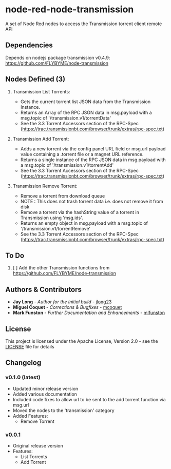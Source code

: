 # node-red-node-transmission

A set of Node Red nodes to access the Transmission torrent client remote API

## Dependencies

Depends on nodejs package transmission v0.4.9: <https://github.com/FLYBYME/node-transmission>

## Nodes Defined (3)

1. Transmission List Torrents:
   * Gets the current torrent list JSON data from the Transmission Instance.
   * Returns an Array of the RPC JSON data in msg.payload with a msg.topic of '/transmission.v1/torrentData'
   * See the 3.3 Torrent Accessors section of the RPC-Spec (<https://trac.transmissionbt.com/browser/trunk/extras/rpc-spec.txt>)

2. Transmission Add Torrent:
   * Adds a new torrent via the config panel URL field or msg.url payload value containing a .torrent file or a magnet URL reference.
   * Returns a single instance of the RPC JSON data in msg.payload with a msg.topic of '/transmission.v1/torrentAdd'
   * See the 3.3 Torrent Accessors section of the RPC-Spec (<https://trac.transmissionbt.com/browser/trunk/extras/rpc-spec.txt>)

3. Transmission Remove Torrent:
   * Remove a torrent from download queue
   * NOTE : This does not trash torrent data i.e. does not remove it from disk
   * Remove a torrent via the hashString value of a torrent in Transmission using 'msg.ids'.
   * Returns an empty object in msg.payload with a msg.topic of '/transmission.v1/torrentRemove'
   * See the 3.3 Torrent Accessors section of the RPC-Spec (<https://trac.transmissionbt.com/browser/trunk/extras/rpc-spec.txt>)

## To Do

1. [ ] Add the other Transmission functions from <https://github.com/FLYBYME/node-transmission>

## Authors & Contributors

* **Jay Long** - *Author for the Initial build* - [jlong23](https://github.com/jlong23)
* **Miguel Coquet** - *Corrections & Bugfixes* - [mcoquet](https://github.com/mcoquet)
* **Mark Funston** - *Further Documentation and Enhancements* - [mlfunston](https://github.com/mlfunston)

## License

This project is licensed under the Apache License, Version 2.0 - see the [LICENSE](LICENSE.md) file for details

## Changelog

### v0.1.0 (latest)

* Updated minor release version
* Added various documentation
* Included code fixes to allow url to be sent to the add torrent function via msg.url
* Moved the nodes to the 'transmission' category
* Added Features:
  * Remove Torrent

### v0.0.1

* Original release version
* Features:
  * List Torrents
  * Add Torrent
